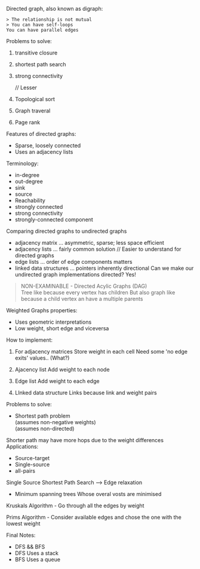 
Directed graph, also known as digraph:

    > The relationship is not mutual
    > You can have self-loops
    You can have parallel edges

Problems to solve:
1. transitive closure
2. shortest path search
3. strong connectivity

    // Lesser

4. Topological sort
5. Graph traveral
6. Page rank

Features of directed graphs:
* Sparse, loosely connected
* Uses an adjacency lists

Terminology:
* in-degree
* out-degree
* sink
* source
* Reachability
* strongly connected
* strong connectivity
* strongly-connected component

Comparing directed graphs to undirected graphs
* adjacency matrix … asymmetric, sparse; less space efficient
* adjacency lists … fairly common solution
    // Easier to understand for directed graphs
* edge lists … order of edge components matters
* linked data structures … pointers inherently directional
Can we make our undirected graph implementations directed? Yes!

> NON-EXAMINABLE - Directed Acylic Graphs (DAG)  
> Tree like because every vertex has children
But also graph like because a child vertex an have a multiple parents

Weighted Graphs
properties:
* Uses geometric interpretations
* Low weight, short edge and viceversa  

How to implement:

1. For adjacency matrices
    Store weight in each cell
    Need some 'no edge exits' values.. (What?)

2. Ajacency list
    Add weight to each node

3. Edge list
    Add weight to each edge

4. LInked data structure
    Links because link and weight pairs

Problems to solve:
* Shortest path problem  
(assumes non-negative weights)  
(assumes non-directed)

Shorter path may have more hops due to the weight differences
Applications:  
* Source-target  
* Single-source  
* all-pairs  

Single Source Shortest Path Search --> Edge relaxation

* Minimum spanning trees
    Whose overal vosts are minimised

Kruskals Algorithm - Go through all the edges by weight

Prims Algorithm - Consider available edges and chose the one with the lowest weight

Final Notes: 

* DFS && BFS   
* DFS Uses a stack  
* BFS Uses a queue  
